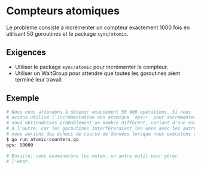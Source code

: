 # Compteurs atomiques

Le problème consiste à incrémenter un compteur exactement 1000 fois en utilisant 50 goroutines et le package `sync/atomic`.

## Exigences

- Utiliser le package `sync/atomic` pour incrémenter le compteur.
- Utiliser un WaitGroup pour attendre que toutes les goroutines aient terminé leur travail.

## Exemple

```sh
# Nous nous attendons à obtenir exactement 50 000 opérations. Si nous
# avions utilisé l'incrémentation non atomique `ops++` pour incrémenter le compteur,
# nous obtiendrions probablement un nombre différent, variant d'une exécution
# à l'autre, car les goroutines interféreraient les unes avec les autres. De plus,
# nous aurions des échecs de course de données lorsque nous exécutons avec le drapeau `-race`.
$ go run atomic-counters.go
ops: 50000

# Ensuite, nous examinerons les mutex, un autre outil pour gérer
# l'état.
```
